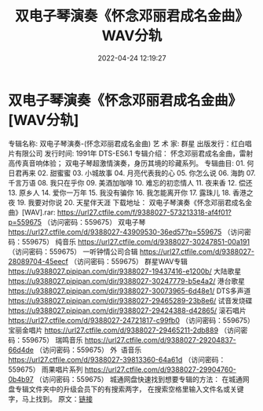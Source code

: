 ﻿---
title: 双电子琴演奏《怀念邓丽君成名金曲》WAV分轨
date: 2022-04-24 12:19:27
categories: 古典音乐、新世纪、纯音雅乐
tags: 纯音乐
---
# 双电子琴演奏《怀念邓丽君成名金曲》[WAV分轨]

专辑名称:
双电子琴演奏-(怀念邓丽君成名金曲)
艺 术 家:
群星
出版发行：红白唱片有限公司
发行时间:
1991年
DTS-ES6.1
专辑介绍：
怀念邓丽君成名金曲，雷射高传真音响体验；
双电子琴超激情演奏，身历其境的珍藏系列。
专辑曲目:
01.
何日君再来
02.
甜蜜蜜
03.
小城故事
04.
月亮代表我的心
05.
你怎么说
06.
海韵
07.
千言万语
08.
我只在乎你
09.
美酒加咖啡
10.
难忘的初恋情人
11.
夜来香
12.
偿还
13.
原乡人
14.
爱你一万年
15.
我没有骗你
16.
我怎能离开你
17.
露珠儿
18.
香港之夜
19.
我要对你说
20.
天星伴天涯
下载地址：
双电子琴演奏《怀念邓丽君成名金曲》[WAV].rar: https://url27.ctfile.com/f/9388027-573213318-af4f01?p=559675
（访问密码：559675）
双电子琴
https://url27.ctfile.com/d/9388027-43909530-36ed57?p=559675
（访问密码：559675）
纯音乐
https://url27.ctfile.com/d/9388027-30247851-00a191
（访问密码：559675）
一听钟情公司合辑
https://url27.ctfile.com/d/9388027-28089704-45eecf
（访问密码：559675）
群星WAV专辑
https://u9388027.pipipan.com/dir/9388027-19437416-e1200b/
大陆歌星
https://u9388027.pipipan.com/dir/9388027-30247779-b5e4a2/
港台歌星
https://u9388027.pipipan.com/dir/9388027-30073965-6d48e1/
DTS多声道
https://u9388027.pipipan.com/dir/9388027-29465289-23b8e6/
试音发烧碟
https://u9388027.pipipan.com/dir/9388027-29424388-d42865/
滚石唱片
https://url27.ctfile.com/d/9388027-24721817-c99fb0
（访问密码：559675）
宝丽金唱片
https://url27.ctfile.com/d/9388027-29465211-2db889
（访问密码：559675）
瑞鸣音乐
https://url27.ctfile.com/d/9388027-29204837-66d4de
（访问密码：559675）
外  语音乐
https://url27.ctfile.com/d/9388027-39813360-64a61d
（访问密码：559675）
雨果唱片系列
https://url27.ctfile.com/d/9388027-29904760-0b4b97
（访问密码：559675）
城通网盘快速找到想要专辑的方法：
在城通网盘专辑文件夹中的升级会员下的有搜索两字，
在搜索空格里输入文件名或关键字，马上找到。
原文：[链接](https://blog.sina.com.cn/s/blog_1647c7e7601030wu7.html)